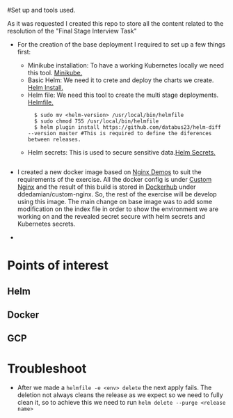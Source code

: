 #Set up and tools used.

As it was requested I created this repo to store all the content related to the resolution of the "Final Stage Interview Task"

- For the creation of the base deployment I required to set up a few things first:
  - Minikube installation: To have a working Kubernetes locally we need this tool. [Minikube.](https://kubernetes.io/docs/setup/minikube/)
  - Basic Helm: We need it to crete and deploy the charts we create. [Helm Install.](https://docs.helm.sh/using_helm/#installing-helm)
  - Helm file: We need this tool to create the multi stage deployments. [Helmfile.](https://github.com/roboll/helmfile)
    ```$ wget <helm-version> # from https://github.com/roboll/helmfile/releases
      $ sudo mv <helm-version> /usr/local/bin/helmfile
      $ sudo chmod 755 /usr/local/bin/helmfile
      $ helm plugin install https://github.com/databus23/helm-diff --version master #This is required to define the diferences between releases.
    ```
  - Helm secrets: This is used to secure sensitive data.[Helm Secrets.](https://github.com/futuresimple/helm-secrets)
    ```$ helm plugin install https://github.com/futuresimple/helm-secrets
    ```

- I created a new docker image based on [Nginx Demos](https://hub.docker.com/r/nginxdemos/hello) to suit the requirements of the exercise. All the docker config is under  [Custom Nginx](https://github.com/DdeDamian/CaylentTask/tree/master/docker/nginx-hello) and the result of this build is stored in
[Dockerhub](https://cloud.docker.com/u/ddedamian/repository/docker/ddedamian/custom-nginx) under ddedamian/custom-nginx. So, the rest of the exercise will be develop using this image.
The main change on base image was to add some modification on the index file in order to show the environment we are working on and the revealed secret secure with helm secrets and Kubernetes secrets.

-

# Points of interest

## Helm

## Docker

## GCP


# Troubleshoot

  - After we made a `helmfile -e <env> delete` the next apply fails.
    The deletion not always cleans the release as we expect so we need to fully clean it, so to achieve this we need to run `helm delete --purge <release name>`

